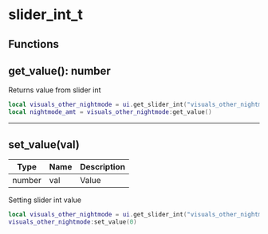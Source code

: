 # slider_int_t

## Functions

## **get_value()**: number

Returns value from slider int
```lua
local visuals_other_nightmode = ui.get_slider_int("visuals_other_nightmode")
local nightmode_amt = visuals_other_nightmode:get_value()
```
---

## **set_value(val)**
Type | Name | Description
------------ | ------------- | ------------
number | val | Value

Setting slider int value
```lua
local visuals_other_nightmode = ui.get_slider_int("visuals_other_nightmode")
visuals_other_nightmode:set_value(0)
```